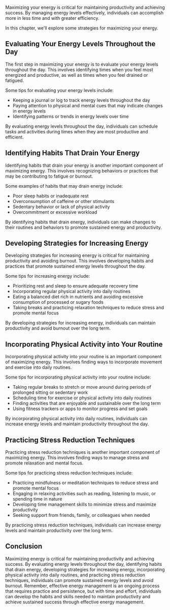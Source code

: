 
Maximizing your energy is critical for maintaining productivity and achieving success. By managing energy levels effectively, individuals can accomplish more in less time and with greater efficiency.

In this chapter, we'll explore some strategies for maximizing your energy.

Evaluating Your Energy Levels Throughout the Day
------------------------------------------------

The first step in maximizing your energy is to evaluate your energy levels throughout the day. This involves identifying times when you feel most energized and productive, as well as times when you feel drained or fatigued.

Some tips for evaluating your energy levels include:

* Keeping a journal or log to track energy levels throughout the day
* Paying attention to physical and mental cues that may indicate changes in energy levels
* Identifying patterns or trends in energy levels over time

By evaluating energy levels throughout the day, individuals can schedule tasks and activities during times when they are most productive and efficient.

Identifying Habits That Drain Your Energy
-----------------------------------------

Identifying habits that drain your energy is another important component of maximizing energy. This involves recognizing behaviors or practices that may be contributing to fatigue or burnout.

Some examples of habits that may drain energy include:

* Poor sleep habits or inadequate rest
* Overconsumption of caffeine or other stimulants
* Sedentary behavior or lack of physical activity
* Overcommitment or excessive workload

By identifying habits that drain energy, individuals can make changes to their routines and behaviors to promote sustained energy and productivity.

Developing Strategies for Increasing Energy
-------------------------------------------

Developing strategies for increasing energy is critical for maintaining productivity and avoiding burnout. This involves developing habits and practices that promote sustained energy levels throughout the day.

Some tips for increasing energy include:

* Prioritizing rest and sleep to ensure adequate recovery time
* Incorporating regular physical activity into daily routines
* Eating a balanced diet rich in nutrients and avoiding excessive consumption of processed or sugary foods
* Taking breaks and practicing relaxation techniques to reduce stress and promote mental focus

By developing strategies for increasing energy, individuals can maintain productivity and avoid burnout over the long term.

Incorporating Physical Activity into Your Routine
-------------------------------------------------

Incorporating physical activity into your routine is an important component of maximizing energy. This involves finding ways to incorporate movement and exercise into daily routines.

Some tips for incorporating physical activity into your routine include:

* Taking regular breaks to stretch or move around during periods of prolonged sitting or sedentary work
* Scheduling time for exercise or physical activity into daily routines
* Finding activities that are enjoyable and sustainable over the long term
* Using fitness trackers or apps to monitor progress and set goals

By incorporating physical activity into daily routines, individuals can increase energy levels and maintain productivity throughout the day.

Practicing Stress Reduction Techniques
--------------------------------------

Practicing stress reduction techniques is another important component of maximizing energy. This involves finding ways to manage stress and promote relaxation and mental focus.

Some tips for practicing stress reduction techniques include:

* Practicing mindfulness or meditation techniques to reduce stress and promote mental focus
* Engaging in relaxing activities such as reading, listening to music, or spending time in nature
* Developing time management skills to minimize stress and maximize productivity
* Seeking support from friends, family, or colleagues when needed

By practicing stress reduction techniques, individuals can increase energy levels and maintain productivity over the long term.

Conclusion
----------

Maximizing energy is critical for maintaining productivity and achieving success. By evaluating energy levels throughout the day, identifying habits that drain energy, developing strategies for increasing energy, incorporating physical activity into daily routines, and practicing stress reduction techniques, individuals can promote sustained energy levels and avoid burnout. Remember, effective energy management is an ongoing process that requires practice and persistence, but with time and effort, individuals can develop the habits and skills needed to maintain productivity and achieve sustained success through effective energy management.
